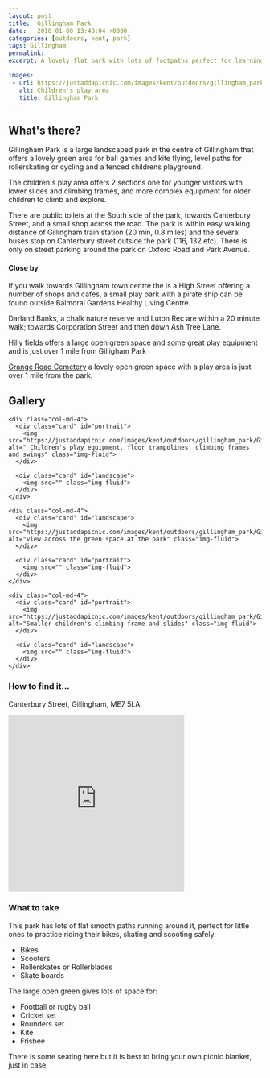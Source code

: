 ```yaml
---
layout: post
title:  Gillingham Park
date:   2018-01-08 13:48:04 +0000
categories: [outdoors, kent, park]
tags: Gillingham
permalink: 
excerpt: A lovely flat park with lots of footpaths perfect for learning how to ride your bike or use your new rollerskates.  It has a large open green for ball games and kite flying and lots of great play equipment.

images:
 - url: https://justaddapicnic.com/images/kent/outdoors/gillingham_park/GillinghamPark_2.jpg
   alt: Children's play area
   title: Gillingham Park
---
```


## What's there?

Gillingham Park is a large landscaped park in the centre of Gillingham that offers a lovely green area for ball games and kite flying, level paths for rollerskating or cycling and a fenced childrens playground.  

The children's play area offers 2 sections one for younger vistiors with lower slides and climbing frames, and more complex equipment for older children to climb and explore.

There are public toilets at the South side of the park, towards Canterbury Street, and a small shop across the road.  The park is within easy walking distance of Gillingham train station (20 min, 0.8 miles) and the several buses stop on Canterbury street outside the park (116, 132 etc).  There is only on street parking around the park on Oxford Road and Park Avenue.

#### Close by

If you walk towards Gillingham town centre the is a High Street offering a number of shops and cafes, a small play park with a pirate ship can be found outside Balmoral Gardens Healthy Living Centre.

Darland Banks, a chalk nature reserve and Luton Rec are within a 20 minute walk; towards Corporation Street and then down Ash Tree Lane.

[Hilly fields](https://justaddapicnic.com/outdoors/kent/park/2018/02/21/hilly-fields.html) offers a large open green space and some great play equipment and is just over 1 mile from Gilligham Park

[Grange Road Cemetery](/outdoors/kent/park/2018/08/22/grange-road.html) a lovely open green space with a play area is just over 1 mile from the park.

## Gallery

<div class="container">

  <div class="row">

    <div class="col-md-4">
      <div class="card" id="portrait">
        <img src="https://justaddapicnic.com/images/kent/outdoors/gillingham_park/GillinghamPark_2.jpg" alt=" Children's play equipment, floor trampolines, climbing frames and swings" class="img-fluid">
      </div>

      <div class="card" id="landscape">
        <img src="" class="img-fluid">
      </div>  
    </div>

    <div class="col-md-4">
      <div class="card" id="landscape">
        <img src="https://justaddapicnic.com/images/kent/outdoors/gillingham_park/GillinghamPark_7.jpg" alt="view across the green space at the park" class="img-fluid">
      </div>

      <div class="card" id="portrait">
        <img src="" class="img-fluid">
      </div>
    </div>

    <div class="col-md-4">
      <div class="card" id="portrait">
        <img src="https://justaddapicnic.com/images/kent/outdoors/gillingham_park/GillinghamPark_4.jpg" alt="Smaller children's climbing frame and slides" class="img-fluid">
      </div>

      <div class="card" id="landscape">
        <img src="" class="img-fluid">
      </div>
    </div>

  </div>      
</div>



### How to find it...
Canterbury Street, Gillingham, ME7 5LA

<iframe src="https://www.google.com/maps/embed?pb=!1m18!1m12!1m3!1d4980.627378668406!2d0.5535186857980687!3d51.378912517782275!2m3!1f0!2f0!3f0!3m2!1i1024!2i768!4f13.1!3m3!1m2!1s0x0%3A0x306d6c490bfc00c9!2sGillingham+Park!5e0!3m2!1sen!2suk!4v1515507217618" width="350" height="350" frameborder="0" style="border:0" allowfullscreen></iframe>


### What to take

This park has lots of flat smooth paths running around it, perfect for little ones to practice riding their bikes, skating and scooting safely.
* Bikes
* Scooters
* Rollerskates or Rollerblades
* Skate boards

The large open green gives lots of space for:
* Football or rugby ball
* Cricket set
* Rounders set
* Kite
* Frisbee

There is some seating here but it is best to bring your own picnic blanket, just in case.


